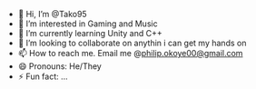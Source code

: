 - 👋 Hi, I’m @Tako95
- 👀 I’m interested in Gaming and Music
- 🌱 I’m currently learning Unity and C++
- 💞️ I’m looking to collaborate on anythin i can get my hands on
- 📫 How to reach me. Email me @philip.okoye00@gmail.com
- 😄 Pronouns: He/They
- ⚡ Fun fact: ...

<!---
Tako95/Tako95 is a ✨ special ✨ repository because its `README.md` (this file) appears on your GitHub profile.
You can click the Preview link to take a look at your changes.
--->
